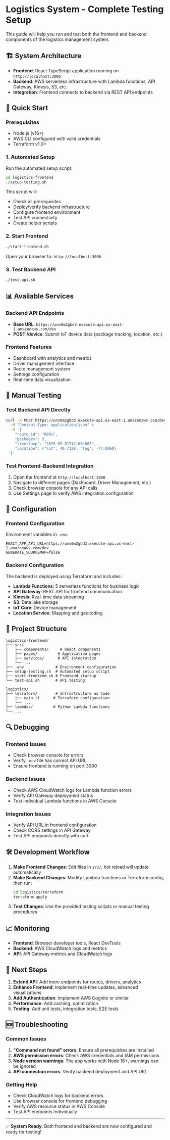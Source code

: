 # Logistics System - Complete Testing Setup

This guide will help you run and test both the frontend and backend components of the logistics management system.

## 🏗️ System Architecture

- **Frontend**: React TypeScript application running on `http://localhost:3000`
- **Backend**: AWS serverless infrastructure with Lambda functions, API Gateway, Kinesis, S3, etc.
- **Integration**: Frontend connects to backend via REST API endpoints

## 🚀 Quick Start

### Prerequisites
- Node.js (v16+)
- AWS CLI configured with valid credentials
- Terraform v1.0+

### 1. Automated Setup
Run the automated setup script:
```bash
cd logistics-frontend
./setup-testing.sh
```

This script will:
- Check all prerequisites
- Deploy/verify backend infrastructure
- Configure frontend environment
- Test API connectivity
- Create helper scripts

### 2. Start Frontend
```bash
./start-frontend.sh
```
Open your browser to: `http://localhost:3000`

### 3. Test Backend API
```bash
./test-api.sh
```

## 📊 Available Services

### Backend API Endpoints
- **Base URL**: `https://unv0m2gbd3.execute-api.us-east-1.amazonaws.com/dev`
- **POST /device**: Submit IoT device data (package tracking, location, etc.)

### Frontend Features
- Dashboard with analytics and metrics
- Driver management interface
- Route management system
- Settings configuration
- Real-time data visualization

## 🧪 Manual Testing

### Test Backend API Directly
```bash
curl -X POST https://unv0m2gbd3.execute-api.us-east-1.amazonaws.com/dev/device \
  -H "Content-Type: application/json" \
  -d '{
    "route_id": "R001", 
    "packages": 5, 
    "timestamp": "2025-09-01T12:00:00Z",
    "location": {"lat": 40.7128, "lng": -74.0060}
  }'
```

### Test Frontend-Backend Integration
1. Open the frontend at `http://localhost:3000`
2. Navigate to different pages (Dashboard, Driver Management, etc.)
3. Check browser console for any API calls
4. Use Settings page to verify AWS integration configuration

## 🔧 Configuration

### Frontend Configuration
Environment variables in `.env`:
```env
REACT_APP_API_URL=https://unv0m2gbd3.execute-api.us-east-1.amazonaws.com/dev
GENERATE_SOURCEMAP=false
```

### Backend Configuration
The backend is deployed using Terraform and includes:
- **Lambda Functions**: 5 serverless functions for business logic
- **API Gateway**: REST API for frontend communication
- **Kinesis**: Real-time data streaming
- **S3**: Data lake storage
- **IoT Core**: Device management
- **Location Service**: Mapping and geocoding

## 📁 Project Structure

```
logistics-frontend/
├── src/
│   ├── components/     # React components
│   ├── pages/         # Application pages
│   ├── services/      # API integration
│   └── ...
├── .env              # Environment configuration
├── setup-testing.sh  # Automated setup script
├── start-frontend.sh # Frontend startup
└── test-api.sh       # API testing

logistics/
├── terraform/        # Infrastructure as Code
│   ├── main.tf      # Terraform configuration
│   └── ...
├── lambdas/         # Python Lambda functions
└── ...
```

## 🔍 Debugging

### Frontend Issues
- Check browser console for errors
- Verify `.env` file has correct API URL
- Ensure frontend is running on port 3000

### Backend Issues
- Check AWS CloudWatch logs for Lambda function errors
- Verify API Gateway deployment status
- Test individual Lambda functions in AWS Console

### Integration Issues
- Verify API URL in frontend configuration
- Check CORS settings in API Gateway
- Test API endpoints directly with curl

## 🛠️ Development Workflow

1. **Make Frontend Changes**: Edit files in `src/`, hot reload will update automatically
2. **Make Backend Changes**: Modify Lambda functions or Terraform config, then run:
   ```bash
   cd logistics/terraform
   terraform apply
   ```
3. **Test Changes**: Use the provided testing scripts or manual testing procedures

## 📈 Monitoring

- **Frontend**: Browser developer tools, React DevTools
- **Backend**: AWS CloudWatch logs and metrics
- **API**: API Gateway metrics and CloudWatch logs

## 🎯 Next Steps

1. **Extend API**: Add more endpoints for routes, drivers, analytics
2. **Enhance Frontend**: Implement real-time updates, advanced visualizations
3. **Add Authentication**: Implement AWS Cognito or similar
4. **Performance**: Add caching, optimization
5. **Testing**: Add unit tests, integration tests, E2E tests

## 🆘 Troubleshooting

### Common Issues
1. **"Command not found" errors**: Ensure all prerequisites are installed
2. **AWS permission errors**: Check AWS credentials and IAM permissions
3. **Node version warnings**: The app works with Node 16+, warnings can be ignored
4. **API connection errors**: Verify backend deployment and API URL

### Getting Help
- Check CloudWatch logs for backend errors
- Use browser console for frontend debugging
- Verify AWS resource status in AWS Console
- Test API endpoints individually

---

✅ **System Ready**: Both frontend and backend are now configured and ready for testing!
